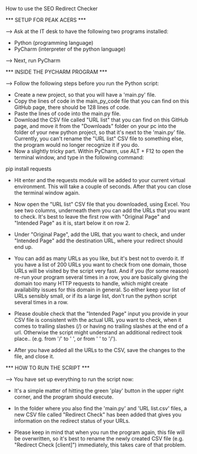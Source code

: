 How to use the SEO Redirect Checker

*** SETUP FOR PEAK ACERS ***

--> Ask at the IT desk to have the following two programs installed: 

- Python	(programming language)
- PyCharm 	(interpreter of the python language)

--> Next, run PyCharm



*** INSIDE THE PYCHARM PROGRAM ***

--> Follow the following steps before you run the Python script:

- Create a new project, so that you will have a 'main.py' file.
- Copy the lines of code in the main_py_code file that you can find on this GitHub page, there should be 128 lines of code. 
- Paste the lines of code into the main.py file.
- Download the CSV file called "URL list" that you can find on this GitHub page, and move it from the "Downloads" folder on your pc into
  the folder of your new python project, so that it's next to the 'main.py' file.
  Currently, you can't rename the "URL list" CSV file to something else, the program would no longer recognize it if you do.
- Now a slightly tricky part. Within PyCharm, use ALT + F12 to open the terminal window, and type in the following command:

pip install requests 

- Hit enter and the requests module will be added to your current virtual environment. This will take a couple of seconds. After that you can close the terminal window again. 

- Now open the "URL list" CSV file that you downloaded, using Excel. You see two columns, underneath them you can add the URLs that you want to check. 
  It's best to leave the first row with "Original Page" and "Intended Page" as it is, start below it on row 2.
- Under "Original Page", add the URL that you want to check, and under "Intended Page" add the destination URL, where your redirect should end up. 
  
- You can add as many URLs as you like, but it's best not to overdo it. If you have a list of 200 URLs you want to check 
  from one domain, those URLs will be visited by the script very fast. And if you (for some reason) re-run your program 
  several times in a row, you are basically giving the domain too many HTTP requests to handle, which might create availability issues for this domain in general. So either keep your list of URLs sensibly small, or if its a large list, 
  don't run the python script several times in a row. 

- Please double check that the "Intended Page" input you provide in your CSV file is consistent with the actual URL you want to check,
  when it comes to trailing slashes (/) or having no trailing slashes at the end of a url. Otherwise the script might understand 
  an additional redirect took place.. (e.g. from '/' to ' ', or from ' ' to '/').
  
- After you have added all the URLs to the CSV, save the changes to the file, and close it. 


*** HOW TO RUN THE SCRIPT ***

--> You have set up everything to run the script now:

- It's a simple matter of hitting the green 'play' button in the upper right corner, and the program should execute. 
  
- In the folder where you also find the 'main.py' and 'URL list.csv' files, a new CSV file called "Redirect Check" has been added that gives you information
  on the redirect status of your URLs.

- Please keep in mind that when you run the program again, this file will be overwritten,
  so it's best to rename the newly created CSV file (e.g. "Redirect Check [client]") immediately, this takes care of that problem.
